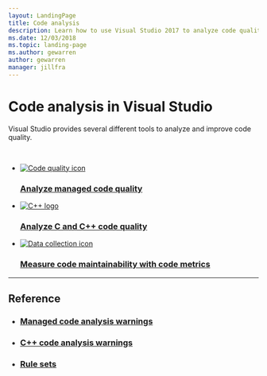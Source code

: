 ```yaml
---
layout: LandingPage
title: Code analysis
description: Learn how to use Visual Studio 2017 to analyze code quality.
ms.date: 12/03/2018
ms.topic: landing-page
ms.author: gewarren
author: gewarren
manager: jillfra
---
```

# Code analysis in Visual Studio

Visual Studio provides several different tools to analyze and improve code quality.

<br />

<ul class="panelContent cardsFTitle">
    <li>
        <a href="code-analysis-for-managed-code-overview.md">
        <div class="cardSize">
            <div class="cardPadding">
                <div class="card">
                    <div class="cardImageOuter">
                        <div class="cardImage">
                            <img src="https://docs.microsoft.com/media/common/i_code-quality.svg" alt="Code quality icon">
                        </div>
                    </div>
                    <div class="cardText">
                        <h3>Analyze managed code quality</h3>
                    </div>
                </div>
            </div>
        </div>
        </a>
    </li>
    <li>
        <a href="code-analysis-for-c-cpp-overview.md">
        <div class="cardSize">
            <div class="cardPadding">
                <div class="card">
                    <div class="cardImageOuter">
                        <div class="cardImage">
                            <img src="https://docs.microsoft.com/media/logos/logo_Cplusplus.svg" alt="C++ logo">
                        </div>
                    </div>
                    <div class="cardText">
                        <h3>Analyze C and C++ code quality</h3>
                    </div>
                </div>
            </div>
        </div>
        </a>
    </li>
        <li>
        <a href="code-metrics-values.md">
        <div class="cardSize">
            <div class="cardPadding">
                <div class="card">
                    <div class="cardImageOuter">
                        <div class="cardImage">
                            <img src="https://docs.microsoft.com/media/common/i_data-collection.svg" alt="Data collection icon">
                        </div>
                    </div>
                    <div class="cardText">
                        <h3>Measure code maintainability with code metrics</h3>
                    </div>
                </div>
            </div>
        </div>
        </a>
    </li>
</ul>

<hr>
<h2>Reference</h2>

<ul class="panelContent cardsW">
    <li>
        <a href="https://docs.microsoft.com/visualstudio/code-quality/code-analysis-for-managed-code-warnings">
        <div class="cardSize">
            <div class="cardPadding">
                <div class="card">
                    <div class="cardText">
                        <h3>Managed code analysis warnings</h3>
                    </div>
                </div>
            </div>
        </div>
        </a>
    </li>
    <li>
        <a href="https://docs.microsoft.com/visualstudio/code-quality/code-analysis-for-c-cpp-warnings">
        <div class="cardSize">
            <div class="cardPadding">
                <div class="card">
                    <div class="cardText">
                        <h3>C++ code analysis warnings</h3>
                    </div>
                </div>
            </div>
        </div>
        </a>
    </li>
    <li>
        <a href="https://docs.microsoft.com/visualstudio/code-quality/rule-set-reference">
        <div class="cardSize">
            <div class="cardPadding">
                <div class="card">
                    <div class="cardText">
                        <h3>Rule sets</h3>
                    </div>
                </div>
            </div>
        </div>
        </a>
    </li>
</ul>
